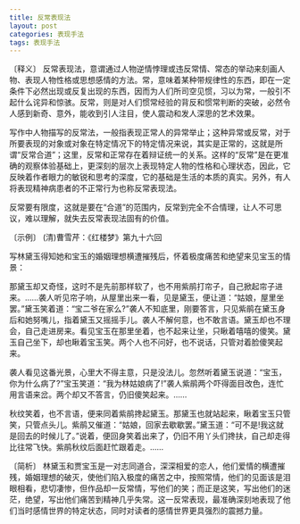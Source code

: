 ```yaml
---
title: 反常表现法
layout: post
categories: 表现手法
tags: 表现手法
---
```


〔释义〕 反常表现法，意谓通过人物逆情悖理或违反常情、常态的举动来刻画人物、表现人物性格或思想感情的方法。常，意味着某种带规律性的东西，即在一定条件下必然出现或反复出现的东西，因而为人们所司空见惯，习以为常，一般引不起什么诧异和惊骇。反常，则是对人们惯常经验的背反和惯常判断的突破，必然令人感到新奇、意外，能收到引人注目，使人震动和发人深思的艺术效果。

写作中人物描写的反常法，一般指表现正常人的异常举止；这种异常或反常，对于所要表现的对象或对象在特定情况下的特定情况来说，其实是正常的，这就是所谓“反常合道”；这里，反常和正常存在着辩证统一的关系。这样的“反常”是在更准确的观察体验基础上，更深刻的层次上表现特定人物的性格和心理状态，因此，它反映着作者眼力的敏锐和思考的深度，它的基础是生活的本质的真实。另外，有人将表现精神病患者的不正常行为也称反常表现法。

反常要有限度，这就是要在“合道”的范围内，反常到完全不合情理，让人不可思议，难以理解，就失去反常表现法固有的价值。

〔示例〕 (清)曹雪芹：《红楼梦》第九十六回

写林黛玉得知她和宝玉的婚姻理想横遭摧残后，怀着极度痛苦和绝望来见宝玉的情景：

那黛玉却又奇怪，这时不是先前那样软了，也不用紫鹃打帘子，自己掀起帘子进来。……袭人听见帘子响，从屋里出来一看，见是黛玉，便让道：“姑娘，屋里坐罢。”黛玉笑着道：“宝二爷在家么?”袭人不知底里，刚要答言，只见紫鹃在黛玉身后和她努嘴儿，指着黛玉又摇摇手儿。袭人不解何意，也不敢言语。黛玉却也不理会，自己走进房来。看见宝玉在那里坐着，也不起来让坐，只瞅着嘻嘻的傻笑。黛玉自己坐下，却也瞅着宝玉笑。两个人也不问好，也不说话，只管对着脸傻笑起来。

袭人看见这番光景，心里大不得主意，只是没法儿。忽然听着黛玉说道：“宝玉，你为什么病了?”宝玉笑道：“我为林姑娘病了!”袭人紫鹃两个吓得面目改色，连忙用言语来岔。两个却又不答言，仍旧傻笑起来。……

秋纹笑着，也不言语，便来同着紫鹃搀起黛玉。那黛玉也就站起来，瞅着宝玉只管笑，只管点头儿。紫鹃又催道：“姑娘，回家去歇歇罢。”黛玉道：“可不是!我这就是回去的时候儿了。”说着，便回身笑着出来了，仍旧不用丫头们搀扶，自己却走得比往常飞快。紫鹃秋纹后面赶忙跟着走。……

〔简析〕 林黛玉和贾宝玉是一对志同道合，深深相爱的恋人，他们爱情的横遭摧残，婚姻理想的破灭，使他们陷入极度的痛苦之中，按照常情，他们的见面该是泪眼相看，悲切凄惨，但作品却一反常情，写他们的笑；而正是这笑，写出他们的迷茫，绝望，写出他们痛苦到精神几乎失常。这一反常表现，最准确深刻地表现了他们当时感情世界的特定状态，同时对读者的感情世界更具强烈的震撼力量。 